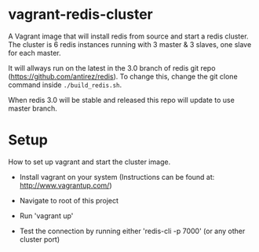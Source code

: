 vagrant-redis-cluster
=====================

A Vagrant image that will install redis from source and start a redis cluster. The cluster is 6 redis instances running with 3 master & 3 slaves, one slave for each master.

It will allways run on the latest in the 3.0 branch of redis git repo (https://github.com/antirez/redis). To change this, change the git clone command inside `./build_redis.sh`.

When redis 3.0 will be stable and released this repo will update to use master branch.

Setup
=====
How to set up vagrant and start the cluster image.

*  Install vagrant on your system (Instructions can be found at: http://www.vagrantup.com/)
* Navigate to root of this project
* Run 'vagrant up'

* Test the connection by running either 'redis-cli -p 7000' (or any other cluster port)